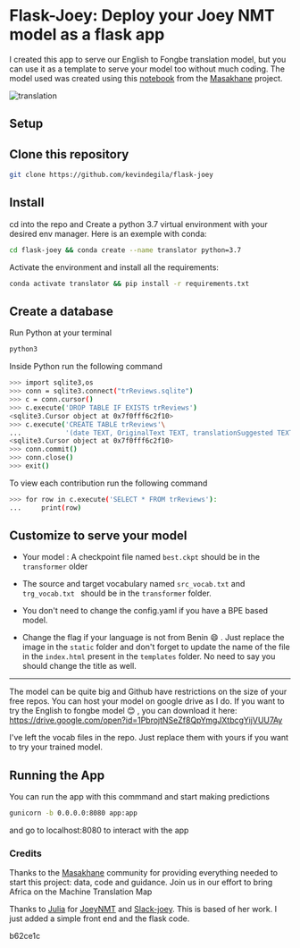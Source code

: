# Flask-Joey: Deploy your Joey NMT model as a flask app

I created this app to serve our English to Fongbe translation model, but 
you can use it as a template to serve your model too without much coding.
The model used was created using this
 [notebook](https://github.com/masakhane-io/masakhane/blob/master/starter_notebook.ipynb)
  from the [Masakhane](https://www.masakhane.io/) project.
  
  ![translation](engfon.png)


## Setup

## Clone this repository
```sh
git clone https://github.com/kevindegila/flask-joey
```
## Install
cd into the repo and Create a python 3.7 virtual environment with your desired
env manager. Here is an exemple with conda:
```sh
cd flask-joey && conda create --name translator python=3.7
```
Activate the environment and install all the requirements:
```sh
conda activate translator && pip install -r requirements.txt
```
## Create a database

Run Python at your terminal

```sh
python3
```
Inside Python run the following command

```sh
>>> import sqlite3,os
>>> conn = sqlite3.connect("trReviews.sqlite")
>>> c = conn.cursor()
>>> c.execute('DROP TABLE IF EXISTS trReviews')
<sqlite3.Cursor object at 0x7f0fff6c2f10>
>>> c.execute('CREATE TABLE trReviews'\
...           '(date TEXT, OriginalText TEXT, translationSuggested TEXT)')
<sqlite3.Cursor object at 0x7f0fff6c2f10>
>>> conn.commit()
>>> conn.close()
>>> exit()
 ```
To view each contribution run the following command

```sh
>>> for row in c.execute('SELECT * FROM trReviews'):
...     print(row)
```
## Customize to serve your model

* Your model : A checkpoint file named `best.ckpt`  should be in the
`transformer` older 
* The source and target vocabulary named `src_vocab.txt` and `trg_vocab.txt `
 should be in the `transformer` folder.
 
 * You don't need to change the config.yaml if you have a BPE based
 model.
 
* Change the flag if your language is not from Benin :smile: . Just replace
 the image in the `static` folder and don't forget to update the name of
 the file in the `index.html` present in the `templates` folder. No need to
 say you should change the title as well.
 
 ----
The model can be quite big and Github have restrictions on the size of your 
free repos. You can host your model on google drive as I do. 
If you want to try the English to fongbe model :blush: , you can download it here:
https://drive.google.com/open?id=1PbrojtNSeZf8QpYmgJXtbcgYijVUU7Ay

I've left the vocab files in the repo. Just replace them with yours if you
want to try your trained model.

## Running the App
You can run the app with this commmand and start making predictions
```sh
gunicorn -b 0.0.0.0:8080 app:app
```
and go to localhost:8080 to interact with the app

### Credits

Thanks to the [Masakhane](https://github.com/masakhane-io/masakhane) community for providing everything needed
 to start this project: data, code and guidance. Join us in our effort to bring
 Africa on the Machine Translation Map

Thanks to [Julia](https://github.com/juliakreutzer/) 
for [JoeyNMT](https://github.com/joeynmt/joeynmt)
and [Slack-joey](https://github.com/juliakreutzer/slack-joey).
This is based of her work. I just added a simple front end and the flask code.


b62ce1c
